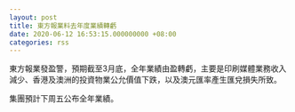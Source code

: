 ```yaml
---
layout: post
title: 東方報業料去年度業績轉虧
date: 2020-06-12 16:53:15.000000000 +08:00
categories: rss
---
```


東方報業發盈警，預期截至3月底，全年業績由盈轉虧，主要是印刷媒體業務收入減少、香港及澳洲的投資物業公允價值下跌，以及澳元匯率產生匯兌損失所致。

集團預計下周五公布全年業績。
